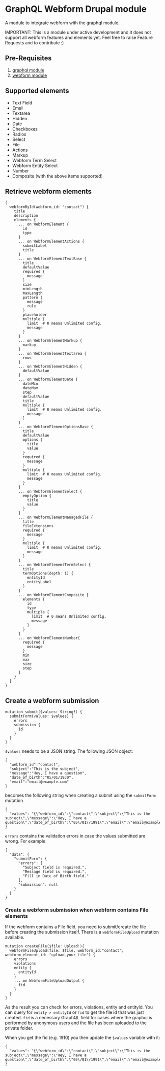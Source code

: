# GraphQL Webform Drupal module
A module to integrate webform with the graphql module.

IMPORTANT: This is a module under active development and it does not support all 
webform features and elements yet. Feel free to raise Feature Requests and 
to contribute :)

## Pre-Requisites

 1. [graphql module](https://www.drupal.org/project/graphql)
 2. [webform module](https://www.drupal.org/project/webform)

## Supported elements

 - Text Field
 - Email
 - Textarea
 - Hidden
 - Date
 - Checkboxes
 - Radios
 - Select
 - File
 - Actions
 - Markup
 - Webform Term Select
 - Webform Entity Select
 - Number
 - Composite (with the above items supported)

## Retrieve webform elements

    {
      webformById(webform_id: "contact") {
        title
        description
        elements {
          ... on WebformElement {
            id
            type
          }
          ... on WebformElementActions {
            submitLabel
            title
          }
          ... on WebformElementTextBase {
            title
            defaultValue
            required {
              message
            }
            size
            minLength
            maxLength
            pattern {
              message
              rule
            }
            placeholder
            multiple {
              limit  # 0 means Unlimited config.
              message
            }
          }
          ... on WebformElementMarkup {
            markup
          }
          ... on WebformElementTextarea {
            rows
          }
          ... on WebformElementHidden {
            defaultValue
          }
          ... on WebformElementDate {
            dateMin
            dateMax
            step
            defaultValue
            title
            multiple {
              limit  # 0 means Unlimited config.
              message
            }
          }
          ... on WebformElementOptionsBase {
            title
            defaultValue
            options {
              title
              value
            }
            required {
              message
            }
            multiple {
              limit  # 0 means Unlimited config.
              message
            }
          }
          ... on WebformElementSelect {
            emptyOption {
              title
              value
            }
          }
          ... on WebformElementManagedFile {
            title
            fileExtensions
            required {
              message
            }
            multiple {
              limit  # 0 means Unlimited config.
              message
            }
          }
          ... on WebformElementTermSelect {
            title
            termOptions(depth: 1) {
              entityId
              entityLabel
            }
          }
          ... on WebformElementComposite {
            elements {
              id
              type
              multiple {
                limit  # 0 means Unlimited config.
                message
              }
            }
          }
          ... on WebformElementNumber{
            required {
              message
            }
            min
            max
            size
            step
          }
        }
      }
    }

## Create a webform submission

    mutation submit($values: String!) {
      submitForm(values: $values) {
        errors
        submission {
          id
        }
      }
    }

`$values` needs to be a JSON string. The following JSON object:

    {
      "webform_id":"contact",
      "subject":"This is the subject",
      "message":"Hey, I have a question",
      "date_of_birth":"05/01/1930",
      "email":"email@example.com"
    }
becomes the following string when creating a submit using the `submitForm` 
mutation

    {
      "values": "{\"webform_id\":\"contact\",\"subject\":\"This is the subject\",\"message\":\"Hey, I have a question\",\"date_of_birth\":\"05\/01\/1991\",\"email\":\"email@example.com\"}"
    }

`errors` contains the validation errors in case the values submitted are wrong. 
For example:

    {
      "data": {
        "submitForm": {
          "errors": [
            "Subject field is required.",
            "Message field is required.",
            "Fill in Date of Birth field."
          ],
          "submission": null
        }
      }
    }

### Create a webform submission when webform contains File elements
If the webform contains a File field, you need to submit/create the file before 
creating the submission itself. There is a `webformFileUpload` mutation 
available.

    mutation createFile($file: Upload!){
      webformFileUpload(file: $file, webform_id:"contact", webform_element_id: "upload_your_file") {
        errors
        violations
        entity {
          entityId
        }
        ... on WebformFileUploadOutput {
      	  fid
      	}
      }
    }


As the result you can check for errors, violations, entity and entityId. You can 
query for `entity > entityId` or `fid` to get the file id that was just created. 
`fid` is a necessary GraphQL field for cases where the graphql is performed by 
anonymous users and the file has been uploaded to the private folder.

When you get the fid (e.g. 1910) you then update the `$values` variable with it:

    {
      "values": "{\"webform_id\":\"contact\",\"subject\":\"This is the subject\",\"message\":\"Hey, I have a question\",\"date_of_birth\":\"05\/01\/1991\",\"email\":\"email@example.com\",\"upload_your_file\":\"1910\"}"
    }
